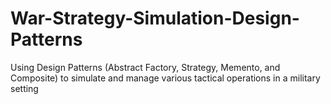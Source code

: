 # War-Strategy-Simulation-Design-Patterns
Using Design Patterns (Abstract Factory, Strategy, Memento, and Composite) to simulate and manage various tactical operations in a military setting
